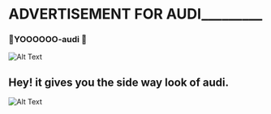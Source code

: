 #           ____________ADVERTISEMENT FOR AUDI_____________________

###      :metal:YOOOOOO-audi :metal:


![Alt Text](http://www.car-brand-names.com/wp-content/uploads/2015/03/Audi-Logo.png)
## Hey! it gives you the side way look of audi.
![Alt Text](https://cdn.gearpatrol.com/wp-content/uploads/2019/01/Complete-Audi-Buying-Guide-gear-patrol-lead-full.jpg)

